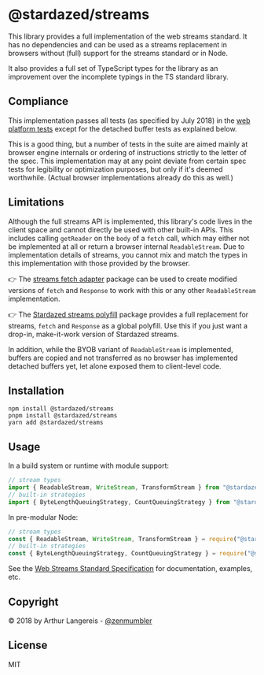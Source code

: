 @stardazed/streams
==================
This library provides a full implementation of the web streams standard. It has
no dependencies and can be used as a streams replacement in browsers without (full)
support for the streams standard or in Node.

It also provides a full set of TypeScript types for the library as an improvement
over the incomplete typings in the TS standard library.

Compliance
-----------
This implementation passes all tests (as specified by July 2018) in the
[web platform tests](https://github.com/web-platform-tests/wpt/tree/master/streams)
except for the detached buffer tests as explained below.

This is a good thing, but a number of tests in the suite are aimed mainly at browser engine
internals or ordering of instructions strictly to the letter of the spec.
This implementation may at any point deviate from certain spec tests for legibility or
optimization purposes, but only if it's deemed worthwhile. (Actual browser implementations
already do this as well.)

Limitations
-----------
Although the full streams API is implemented, this library's code lives in the client space
and cannot directly be used with other built-in APIs. This includes calling `getReader` on
the `body` of a `fetch` call, which may either not be implemented at all or return a browser
internal `ReadableStream`. Due to implementation details of streams, you cannot mix and
match the types in this implementation with those provided by the browser.

👉 The [streams fetch adapter](https://www.npmjs.com/package/@stardazed/streams-fetch-adapter) package
can be used to create modified versions of `fetch` and `Response` to work with this or
any other `ReadableStream` implementation.

👉 The [Stardazed streams polyfill](https://www.npmjs.com/package/@stardazed/streams-polyfill)
package provides a full replacement for streams, `fetch` and `Response` as a global polyfill.
Use this if you just want a drop-in, make-it-work version of Stardazed streams.

In addition, while the BYOB variant of `ReadableStream` is implemented, buffers are copied
and not transferred as no browser has implemented detached buffers yet, let alone exposed
them to client-level code.

Installation
------------
```
npm install @stardazed/streams
pnpm install @stardazed/streams
yarn add @stardazed/streams
```

Usage
-----
In a build system or runtime with module support:

```js
// stream types
import { ReadableStream, WriteStream, TransformStream } from "@stardazed/streams";
// built-in strategies
import { ByteLengthQueuingStrategy, CountQueuingStrategy } from "@stardazed/streams";
```

In pre-modular Node:

```js
// stream types
const { ReadableStream, WriteStream, TransformStream } = require("@stardazed/streams");
// built-in strategies
const { ByteLengthQueuingStrategy, CountQueuingStrategy } = require("@stardazed/streams");
```

See the [Web Streams Standard Specification](https://streams.spec.whatwg.org) for
documentation, examples, etc.

Copyright
---------
© 2018 by Arthur Langereis - [@zenmumbler](https://twitter.com/zenmumbler)

License
-------
MIT

